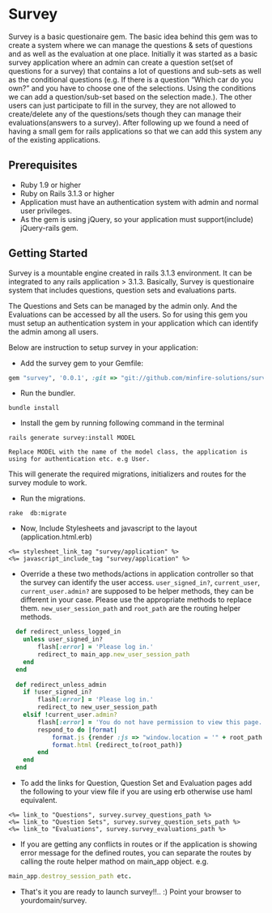 Survey
======
Survey is a basic questionaire gem. The basic idea behind this gem was to create a system where we can manage the questions & sets of questions and as well as the evaluation at one place. Initially it was started as a basic survey application where an admin can create a question set(set of questions for a survey) that contains a lot of questions and sub-sets as well as the conditional questions (e.g. If there is a question “Which car do you own?” and you have to choose one of the selections. Using the conditions we can add a question/sub-set based on the selection made.). The other users can just participate to fill in the survey, they are not allowed to create/delete any of the questions/sets though they can manage their evaluations(answers to a survey). After following up  we found a need of having a small gem for rails applications so that we can add this system any of the existing applications.

Prerequisites
-------------
* Ruby 1.9 or higher
* Ruby on Rails 3.1.3 or higher
* Application must have an authentication system with admin and normal user privileges.
* As the gem is using jQuery, so your application must support(include) jQuery-rails gem.

Getting Started
---------------
Survey is a mountable engine created in rails 3.1.3 environment. It can be integrated to any rails application > 3.1.3.
Basically, Survey is questionaire system that includes questions, question sets and evaluations parts.

The Questions and Sets can be managed by the admin only. And the Evaluations can be accessed by all the users. So for using this gem you must setup an authentication system in your application which can identify the admin among all users.

Below are instruction to setup survey in your application:

* Add the survey gem to your Gemfile:
```ruby
gem "survey", '0.0.1', :git => "git://github.com/minfire-solutions/survey.git"
```

* Run the bundler.
```console
bundle install
```

* Install the gem by running following command in the terminal
```console
rails generate survey:install MODEL
```
	Replace MODEL with the name of the model class, the application is using for authentication etc. e.g User.
  This will generate the required migrations, initializers and routes for the survey module to work.

* Run the migrations.
```console
rake  db:migrate
```

* Now, Include Stylesheets and javascript to the layout (application.html.erb)
```erb
<%= stylesheet_link_tag "survey/application" %>
<%= javascript_include_tag "survey/application" %>
```

* Override a these two methods/actions in application controller so that the survey can identify the user access. `user_signed_in?`, `current_user`, `current_user.admin?` are supposed to be helper methods, they can be different in your case. Please use the appropriate methods to replace them. `new_user_session_path` and `root_path` are the routing helper methods.
```ruby
  def redirect_unless_logged_in
  	unless user_signed_in?
  		flash[:error] = 'Please log in.'
  		redirect_to main_app.new_user_session_path
  	end
  end
  
  def redirect_unless_admin
  	if !user_signed_in?
  		flash[:error] = 'Please log in.'
  		redirect_to new_user_session_path
  	elsif !current_user.admin?
  		flash[:error] = 'You do not have permission to view this page.'
  		respond_to do |format|
  			format.js {render :js => "window.location = '" + root_path + "';"}
  			format.html {redirect_to(root_path)}
  		end
  	end
  end
```
  
* To add the links for Question, Question Set and Evaluation pages add the following to your view file if you are using erb otherwise use haml equivalent.
```erb
<%= link_to "Questions", survey.survey_questions_path %>
<%= link_to "Question Sets", survey.survey_question_sets_path %>
<%= link_to "Evaluations", survey.survey_evaluations_path %>
```

* If you are getting any conflicts in routes or if the application is showing error message for the defined routes, you can separate the routes by calling the route helper mathod on main_app object. e.g.
```ruby
main_app.destroy_session_path etc.
```

* That's it you are ready to launch survey!!.. :) Point your browser to yourdomain/survey.
